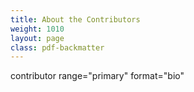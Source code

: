 ```yaml
---
title: About the Contributors
weight: 1010
layout: page
class: pdf-backmatter
---
```


contributor range="primary" format="bio"
